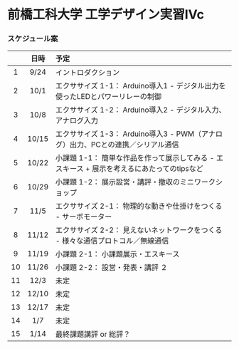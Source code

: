 # 前橋工科大学 工学デザイン実習IVc

### スケジュール案

 |       | 日時  | 予定                                                                                        |
 | :---: | :---: | :------------------------------------------------------------------------------------------ |
 |   1   | 9/24  | イントロダクション                                                                          |
 |   2   | 10/1  | エクササイズ 1-1： Arduino導入1 - デジタル出力を使ったLEDとパワーリレーの制御               |
 |   3   | 10/8  | エクササイズ 1-2： Arduino導入2 - デジタル入力、アナログ入力                                |
 |   4   | 10/15 | エクササイズ 1-3： Arduino導入3 - PWM（アナログ）出力、PCとの連携／シリアル通信             |
 |   5   | 10/22 | 小課題 1-1： 簡単な作品を作って展示してみる - エスキース + 展示を考えるにあたってのtipsなど |
 |   6   | 10/29 | 小課題 1-2： 展示設営・講評・撤収のミニワークショップ                                       |
 |   7   | 11/5  | エクササイズ 2-1： 物理的な動きや仕掛けをつくる - サーボモーター                            |
 |   8   | 11/12 | エクササイズ 2-2： 見えないネットワークをつくる - 様々な通信プロトコル／無線通信            |
 |   9   | 11/19 | 小課題 2-1： 小課題展示・エスキース                                                         |
 |  10   | 11/26 | 小課題 2-2： 設営・発表・講評 ２                                                            |
 |  11   | 12/3  | 未定                                                                                        |
 |  12   | 12/10 | 未定                                                                                        |
 |  13   | 12/17 | 未定                                                                                        |
 |  14   |  1/7  | 未定                                                                                        |
 |  15   | 1/14  | 最終課題講評 or 総評？                                                                      |

